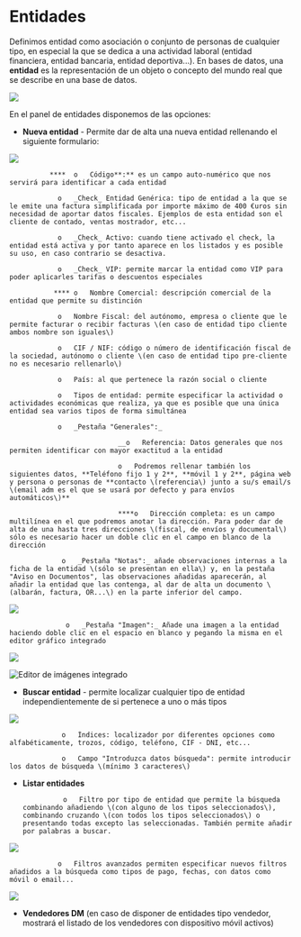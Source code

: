 # Entidades

Definimos entidad como asociación o conjunto de personas de cualquier tipo, en especial la que se dedica a una actividad laboral \(entidad financiera, entidad bancaria, entidad deportiva...\). En bases de datos, una **entidad** es la representación de un objeto o concepto del mundo real que se describe en una base de datos.

![](../../.gitbook/assets/image%20%28446%29.png)

En el panel de entidades disponemos de las opciones:

* **Nueva entidad** - Permite dar de alta una nueva entidad rellenando el siguiente formulario:

![](../../.gitbook/assets/image%20%28143%29.png)

              ****  o   Código**:** es un campo auto-numérico que nos servirá para identificar a cada entidad

                o   _Check_ Entidad Genérica: tipo de entidad a la que se le emite una factura simplificada por importe máximo de 400 €uros sin necesidad de aportar datos fiscales. Ejemplos de esta entidad son el cliente de contado, ventas mostrador, etc...

                o   _Check_ Activo: cuando tiene activado el check, la entidad está activa y por tanto aparece en los listados y es posible su uso, en caso contrario se desactiva.

                o   _Check_ VIP: permite marcar la entidad como VIP para poder aplicarles tarifas o descuentos especiales

               **** o   Nombre Comercial: descripción comercial de la entidad que permite su distinción

                o   Nombre Fiscal: del autónomo, empresa o cliente que le permite facturar o recibir facturas \(en caso de entidad tipo cliente ambos nombre son iguales\)

                o   CIF / NIF: código o número de identificación fiscal de la sociedad, autónomo o cliente \(en caso de entidad tipo pre-cliente no es necesario rellenarlo\)

                o   País: al que pertenece la razón social o cliente

                o   Tipos de entidad: permite especificar la actividad o actividades económicas que realiza, ya que es posible que una única entidad sea varios tipos de forma simultánea 

                o   _Pestaña "Generales":_

                               __o   Referencia: Datos generales que nos permiten identificar con mayor exactitud a la entidad

                               o   Podremos rellenar también los siguientes datos, **Teléfono fijo 1 y 2**, **móvil 1 y 2**, página web y persona o personas de **contacto \(referencia\) junto a su/s email/s \(email adm es el que se usará por defecto y para envíos automáticos\)**

                               ****o   Dirección completa: es un campo multilínea en el que podremos anotar la dirección. Para poder dar de alta de una hasta tres direcciones \(fiscal, de envíos y documental\) sólo es necesario hacer un doble clic en el campo en blanco de la dirección

                 o   _Pestaña "Notas":_ añade observaciones internas a la ficha de la entidad \(sólo se presentan en ella\) y, en la pestaña "Aviso en Documentos", las observaciones añadidas aparecerán, al añadir la entidad que las contenga, al dar de alta un documento \(albarán, factura, OR...\) en la parte inferior del campo.

![](../../.gitbook/assets/image%20%28403%29.png)

                  o   _Pestaña "Imagen":_ Añade una imagen a la entidad haciendo doble clic en el espacio en blanco y pegando la misma en el editor gráfico integrado

![](../../.gitbook/assets/image%20%28385%29.png)

![Editor de im&#xE1;genes integrado](../../.gitbook/assets/image%20%28340%29.png)

* **Buscar entidad** - permite localizar cualquier tipo de entidad independientemente de si pertenece a uno o más tipos

![](../../.gitbook/assets/image%20%28202%29.png)

                 o   Índices: localizador por diferentes opciones como alfabéticamente, trozos, código, teléfono, CIF - DNI, etc...

                 o   Campo "Introduzca datos búsqueda": permite introducir los datos de búsqueda \(mínimo 3 caracteres\)

* **Listar entidades**

                o   Filtro por tipo de entidad que permite la búsqueda combinando añadiendo \(con alguno de los tipos seleccionados\), combinando cruzando \(con todos los tipos seleccionados\) o presentando todas excepto las seleccionadas. También permite añadir por palabras a buscar.

![](../../.gitbook/assets/image%20%28363%29.png)

                o   Filtros avanzados permiten especificar nuevos filtros añadidos a la búsqueda como tipos de pago, fechas, con datos como móvil o email...

![](../../.gitbook/assets/image%20%28177%29.png)

                                    

* **Vendedores DM** \(en caso de disponer de entidades tipo vendedor, mostrará el listado de los vendedores con dispositivo móvil activos\)

